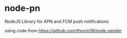 # node-pn
NodeJS Library for APN and FCM push notifications



using code from https://github.com/throrin19/node-sender